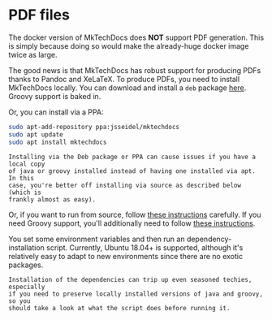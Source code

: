 # PDF files

The docker version of MkTechDocs does **NOT** support PDF generation. This is
simply because doing so would make the already-huge docker image twice as
large.

The good news is that MkTechDocs has robust support for producing PDFs thanks
to Pandoc and XeLaTeX. To produce PDFs, you need to install MkTechDocs locally.
You can download and install a `deb` package
[here](https://github.com/att/MkTechDocs/releases). Groovy support is baked in.

Or, you can install via a PPA:

```bash
sudo apt-add-repository ppa:jsseidel/mktechdocs
sudo apt update
sudo apt install mktechdocs
```

```note
Installing via the Deb package or PPA can cause issues if you have a local copy
of java or groovy installed instead of having one installed via apt. In this
case, you're better off installing via source as described below (which is
frankly almost as easy).
```

Or, if you want to run from source, follow [these
instructions](https://att.github.io/MkTechDocs/#setting-up-your-environment)
carefully. If you need Groovy support, you'll additionally need to follow
[these
instructions](https://att.github.io/MkTechDocs/#installation-of-groovy-components).

You set some environment variables and then run an dependency-installation
script. Currently, Ubuntu 18.04+ is supported, although it's relatively easy to
adapt to new environments since there are no exotic packages.

```note
Installation of the dependencies can trip up even seasoned techies, especially
if you need to preserve locally installed versions of java and groovy, so you
should take a look at what the script does before running it.
```

